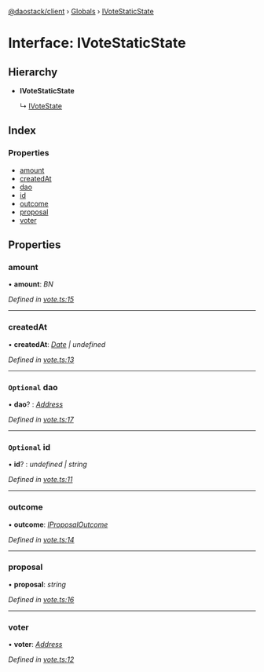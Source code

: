 [@daostack/client](../README.md) › [Globals](../globals.md) › [IVoteStaticState](ivotestaticstate.md)

# Interface: IVoteStaticState

## Hierarchy

* **IVoteStaticState**

  ↳ [IVoteState](ivotestate.md)

## Index

### Properties

* [amount](ivotestaticstate.md#amount)
* [createdAt](ivotestaticstate.md#createdat)
* [dao](ivotestaticstate.md#optional-dao)
* [id](ivotestaticstate.md#optional-id)
* [outcome](ivotestaticstate.md#outcome)
* [proposal](ivotestaticstate.md#proposal)
* [voter](ivotestaticstate.md#voter)

## Properties

###  amount

• **amount**: *BN*

*Defined in [vote.ts:15](https://github.com/daostack/client/blob/84a7af3/src/vote.ts#L15)*

___

###  createdAt

• **createdAt**: *[Date](../globals.md#date) | undefined*

*Defined in [vote.ts:13](https://github.com/daostack/client/blob/84a7af3/src/vote.ts#L13)*

___

### `Optional` dao

• **dao**? : *[Address](../globals.md#address)*

*Defined in [vote.ts:17](https://github.com/daostack/client/blob/84a7af3/src/vote.ts#L17)*

___

### `Optional` id

• **id**? : *undefined | string*

*Defined in [vote.ts:11](https://github.com/daostack/client/blob/84a7af3/src/vote.ts#L11)*

___

###  outcome

• **outcome**: *[IProposalOutcome](../enums/iproposaloutcome.md)*

*Defined in [vote.ts:14](https://github.com/daostack/client/blob/84a7af3/src/vote.ts#L14)*

___

###  proposal

• **proposal**: *string*

*Defined in [vote.ts:16](https://github.com/daostack/client/blob/84a7af3/src/vote.ts#L16)*

___

###  voter

• **voter**: *[Address](../globals.md#address)*

*Defined in [vote.ts:12](https://github.com/daostack/client/blob/84a7af3/src/vote.ts#L12)*
